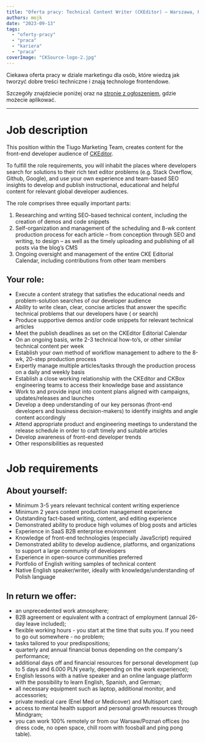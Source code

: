 ```yaml
---
title: "Oferta pracy: Technical Content Writer (CKEditor) – Warszawa, Poznań, zdalnie"
authors: mojk
date: "2023-09-13"
tags:
  - "oferty-pracy"
  - "praca"
  - "kariera"
  - "praca"
coverImage: "CKSource-logo-2.jpg"
---
```


Ciekawa oferta pracy w dziale marketingu dla osób, które wiedzą jak tworzyć dobre treści techniczne i znają technologe
frontendowe.

Szczegóły znajdziecie poniżej oraz
na [stronie z ogłoszeniem](https://cksource.recruitee.com/o/technical-content-writer-ckeditor), gdzie możecie aplikować.

---

# Job description

This position within the Tiugo Marketing Team, creates content for the front-end developer audience
of [CKEditor](https://ckeditor.com/ckeditor-5/).

To fulfill the role requirements, you will inhabit the places where developers search for solutions to their rich text
editor problems (e.g. Stack Overflow, Github, Google), and use your own experience and team-based SEO insights to
develop and publish instructional, educational and helpful content for relevant global developer audiences.

The role comprises three equally important parts:

1. Researching and writing SEO-based technical content, including the creation of demos and code snippets
2. Self-organization and management of the scheduling and 8-wk content production process for each article – from
   conception through SEO and writing, to design – as well as the timely uploading and publishing of all posts via the
   blog’s CMS
3. Ongoing oversight and management of the entire CKE Editorial Calendar, including contributions from other team
   members

## Your role:

* Execute a content strategy that satisfies the educational needs and problem-solution searches of our developer
  audience
* Ability to write clean, clear, concise articles that answer the specific technical problems that our developers have (
  or search)
* Produce supportive demos and/or code snippets for relevant technical articles
* Meet the publish deadlines as set on the CKEditor Editorial Calendar
* On an ongoing basis, write 2-3 technical how-to’s, or other similar technical content per week
* Establish your own method of workflow management to adhere to the 8-wk, 20-step production process
* Expertly manage multiple articles/tasks through the production process on a daily and weekly basis
* Establish a close working relationship with the CKEditor and CKBox engineering teams to access their knowledge base
  and assistance
* Work to and provide input into content plans aligned with campaigns, updates/releases and launches
* Develop a deep understanding of our key personas (front-end developers and business decision-makers) to identify
  insights and angle content accordingly
* Attend appropriate product and engineering meetings to understand the release schedule in order to craft timely and
  suitable articles
* Develop awareness of front-end developer trends
* Other responsibilities as requested

# Job requirements

## About yourself:

* Minimum 3-5 years relevant technical content writing experience
* Minimum 2 years content production management experience
* Outstanding fact-based writing, content, and editing experience
* Demonstrated ability to produce high volumes of blog posts and articles
* Experience in SaaS B2B enterprise environment
* Knowledge of front-end technologies (especially JavaScript) required
* Demonstrated ability to develop audience, platforms, and organizations to support a large community of developers
* Experience in open-source communities preferred
* Portfolio of English writing samples of technical content
* Native English speaker/writer, ideally with knowledge/understanding of Polish language

## In return we offer:

* an unprecedented work atmosphere;
* B2B agreement or equivalent with a contract of employment (annual 26-day leave included);
* flexible working hours - you start at the time that suits you. If you need to go out somewhere - no problem;
* tasks tailored to your predispositions;
* quarterly and annual financial bonus depending on the company's performance;
* additional days off and financial resources for personal development (up to 5 days and 6.000 PLN yearly, depending on
  the work experience);
* English lessons with a native speaker and an online language platform with the possibility to learn English, Spanish,
  and German;
* all necessary equipment such as laptop, additional monitor, and accessories;
* private medical care (Enel Med or Medicover) and Multisport card;
* access to mental health support and personal growth resources through Mindgram;
* you can work 100% remotely or from our Warsaw/Poznań offices (no dress code, no open space, chill room with foosball
  and ping pong table).
